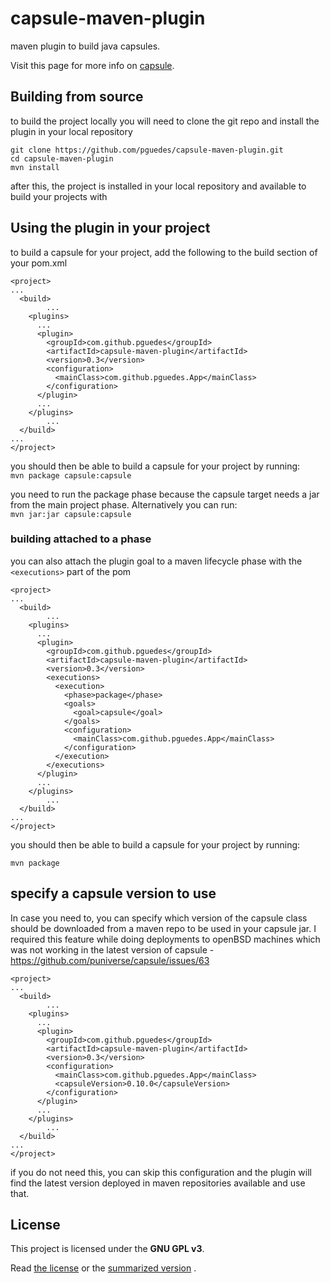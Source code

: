 capsule-maven-plugin
====================

maven plugin to build java capsules.

Visit this page for more info on [capsule](https://github.com/puniverse/capsule).

## Building from source
to build the project locally you will need to clone the git repo and install the plugin in your local repository

```
git clone https://github.com/pguedes/capsule-maven-plugin.git
cd capsule-maven-plugin
mvn install
```

after this, the project is installed in your local repository and available to build your projects with

## Using the plugin in your project
to build a capsule for your project, add the following to the build section of your pom.xml

```
<project>
...
  <build>
		...
    <plugins>
      ...
      <plugin>
        <groupId>com.github.pguedes</groupId>
        <artifactId>capsule-maven-plugin</artifactId>
        <version>0.3</version>
        <configuration>
          <mainClass>com.github.pguedes.App</mainClass>
        </configuration>
      </plugin>
      ...
    </plugins>
		...
  </build>
...
</project>
```

you should then be able to build a capsule for your project by running:  
```mvn package capsule:capsule```

you need to run the package phase because the capsule target needs a jar from the main project phase. Alternatively you can run:  
```mvn jar:jar capsule:capsule```


### building attached to a phase
you can also attach the plugin goal to a maven lifecycle phase with the ```<executions>``` part of the pom

```
<project>
...
  <build>
		...
    <plugins>
      ...
      <plugin>
        <groupId>com.github.pguedes</groupId>
        <artifactId>capsule-maven-plugin</artifactId>
        <version>0.3</version>
        <executions>
          <execution>
            <phase>package</phase>
            <goals>
              <goal>capsule</goal>
            </goals>
            <configuration>
              <mainClass>com.github.pguedes.App</mainClass>
            </configuration>
          </execution>
        </executions>
      </plugin>
      ...
    </plugins>
		...
  </build>
...
</project>
```

you should then be able to build a capsule for your project by running:  

```mvn package```

## specify a capsule version to use
In case you need to, you can specify which version of the capsule class should be downloaded from a maven repo to be used in your capsule jar.
I required this feature while doing deployments to openBSD machines which was not working in the latest version of capsule - https://github.com/puniverse/capsule/issues/63

```
<project>
...
  <build>
		...
    <plugins>
      ...
      <plugin>
        <groupId>com.github.pguedes</groupId>
        <artifactId>capsule-maven-plugin</artifactId>
        <version>0.3</version>
        <configuration>
          <mainClass>com.github.pguedes.App</mainClass>
          <capsuleVersion>0.10.0</capsuleVersion>
        </configuration>
      </plugin>
      ...
    </plugins>
		...
  </build>
...
</project>
```

if you do not need this, you can skip this configuration and the plugin will find the latest version deployed in maven repositories available and use that.

## License
This project is licensed under the **GNU GPL v3**.  

Read [the license](http://www.gnu.org/licenses/gpl.txt) or the [summarized version](https://tldrlegal.com/license/gnu-general-public-license-v3-(gpl-3)) .
